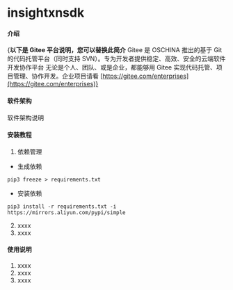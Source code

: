 # insightxnsdk

#### 介绍
{**以下是 Gitee 平台说明，您可以替换此简介**
Gitee 是 OSCHINA 推出的基于 Git 的代码托管平台（同时支持 SVN）。专为开发者提供稳定、高效、安全的云端软件开发协作平台
无论是个人、团队、或是企业，都能够用 Gitee 实现代码托管、项目管理、协作开发。企业项目请看 [https://gitee.com/enterprises](https://gitee.com/enterprises)}

#### 软件架构
软件架构说明


#### 安装教程

1.  依赖管理
- 生成依赖
```shell script
pip3 freeze > requirements.txt
```
- 安装依赖
```shell script
pip3 install -r requirements.txt -i https://mirrors.aliyun.com/pypi/simple
```
2.  xxxx
3.  xxxx

#### 使用说明

1.  xxxx
2.  xxxx
3.  xxxx

